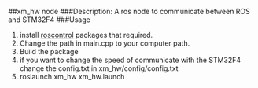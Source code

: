 ##xm_hw node
###Description: A ros node to communicate between ROS and STM32F4
###Usage
1. install [roscontrol](http://wiki.ros.org/ros_control) packages that required.
2. Change the path in main.cpp to your computer path.
3. Build the package
4. if you want to change the speed of communicate with the STM32F4 change the config.txt in xm_hw/config/config.txt
5. roslaunch xm_hw xm_hw.launch
